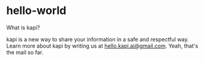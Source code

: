 # hello-world
What is kapi?

kapi is a new way to share your information in a safe and respectful way. 
Learn more about kapi by writing us at hello.kapi.ai@gmail.com. Yeah, that's the mail so far.
